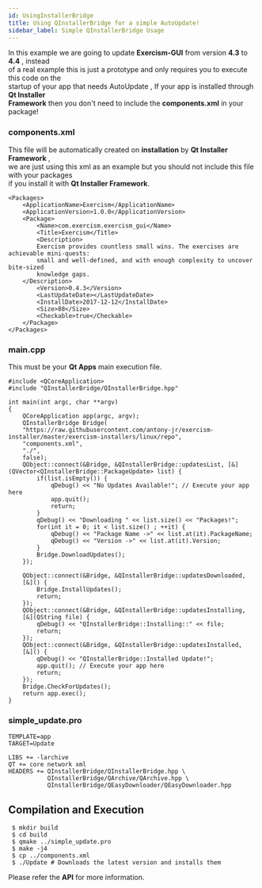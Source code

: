 ```yaml
---
id: UsingInstallerBridge
title: Using QInstallerBridge for a simple AutoUpdate!
sidebar_label: Simple QInstallerBridge Usage
---
```


In this example we are going to update **Exercism-GUI** from version **4.3** to **4.4** , instead   
of a real example this is just a prototype and only requires you to execute this code on the   
startup of your app that needs AutoUpdate , If your app is installed through **Qt Installer   
Framework** then you don't need to include the **components.xml** in your package!

### components.xml

This file will be automatically created on **installation** by **Qt Installer Framework** ,   
we are just using this xml as an example but you should not include this file with your packages   
if you install it with **Qt Installer Framework**.

```
<Packages>
    <ApplicationName>Exercism</ApplicationName>
    <ApplicationVersion>1.0.0</ApplicationVersion>
    <Package>
        <Name>com.exercism.exercism_gui</Name>
        <Title>Exercism</Title>
        <Description>
	    Exercism provides countless small wins. The exercises are achievable mini-quests: 
	    small and well-defined, and with enough complexity to uncover bite-sized 
	    knowledge gaps.
    </Description>
        <Version>0.4.3</Version>
        <LastUpdateDate></LastUpdateDate>
        <InstallDate>2017-12-12</InstallDate>
        <Size>88</Size>
        <Checkable>true</Checkable>
    </Package>
</Packages>
```

### main.cpp

This must be your **Qt Apps** main execution file.

```
#include <QCoreApplication>
#include "QInstallerBridge/QInstallerBridge.hpp"

int main(int argc, char **argv)
{
    QCoreApplication app(argc, argv);
    QInstallerBridge Bridge(
    "https://raw.githubusercontent.com/antony-jr/exercism-installer/master/exercism-installers/linux/repo",
    "components.xml",
    "./",
    false);
    QObject::connect(&Bridge, &QInstallerBridge::updatesList, [&](QVector<QInstallerBridge::PackageUpdate> list) {
        if(list.isEmpty()) {
            qDebug() << "No Updates Available!"; // Execute your app here 
            app.quit();
            return;
        }
        qDebug() << "Downloading " << list.size() << "Packages!";
        for(int it = 0; it < list.size() ; ++it) {
            qDebug() << "Package Name ->" << list.at(it).PackageName;
            qDebug() << "Version ->" << list.at(it).Version;
        }
        Bridge.DownloadUpdates();
    });

    QObject::connect(&Bridge, &QInstallerBridge::updatesDownloaded,
    [&]() {
        Bridge.InstallUpdates();
        return;
    });
    QObject::connect(&Bridge, &QInstallerBridge::updatesInstalling,
    [&](QString file) {
        qDebug() << "QInstallerBridge::Installing::" << file;
        return;
    });
    QObject::connect(&Bridge, &QInstallerBridge::updatesInstalled,
    [&]() {
        qDebug() << "QInstallerBridge::Installed Update!";
        app.quit(); // Execute your app here 
        return;
    });
    Bridge.CheckForUpdates();
    return app.exec();
}
```

### simple_update.pro

```
TEMPLATE=app
TARGET=Update

LIBS += -larchive
QT += core network xml
HEADERS += QInstallerBridge/QInstallerBridge.hpp \
           QInstallerBridge/QArchive/QArchive.hpp \
           QInstallerBridge/QEasyDownloader/QEasyDownloader.hpp
```


## Compilation and Execution

```
 $ mkdir build
 $ cd build
 $ qmake ../simple_update.pro
 $ make -j4
 $ cp ../components.xml 
 $ ./Update # Downloads the latest version and installs them
```

Please refer the **API** for more information.
